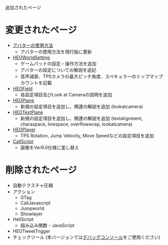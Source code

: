 追加されたページ

# 変更されたページ
- [アバターの使用方法](https://vrhikky.github.io/VketCloudSDK_Documents/9.0/ja/AboutVketCloudSDK/SetupAvatar.html)
    - アバターの使用方法を現行版に更新
- [HEOWorldSetting](https://vrhikky.github.io/VketCloudSDK_Documents/9.0/ja/HEOComponents/HEOWorldSetting.html)
    - ゲームパッドの設定・操作方法を追加
    - アバターの設定についての解説を追記
    - 音声減衰、TPSカメラの最大ピッチ角度、スペキュラーのミップマップカウントを記載
- [HEOField](https://vrhikky.github.io/VketCloudSDK_Documents/9.0/ja/HEOComponents/HEOField.html)
    - 各設定項目及びLook at Cameraの説明を追加
- [HEOPlane](https://vrhikky.github.io/VketCloudSDK_Documents/9.0/ja/HEOComponents/HEOPlane.html)
    - 新規の設定項目を追加し、関連の解説を追加 (lookatcamera) 
- [HEOTextPlane](https://vrhikky.github.io/VketCloudSDK_Documents/9.0/ja/HEOComponents/HEOTextPlane.html)
    - 新規の設定項目を追加し、関連の解説を追加 (textalignment, charaspace, linespace, overflowwrap, lookatcamera) 
- [HEOPlayer](https://vrhikky.github.io/VketCloudSDK_Documents/9.0/ja/HEOComponents/HEOPlayer.html)
    - TPS Rotation, Jump Velocity, Move Speedなどの設定項目を追加
- [CallScript](https://vrhikky.github.io/VketCloudSDK_Documents/9.0/ja/Actions/Programmatic/CallScript.html)
    - 画像をVer9.0仕様に差し替え

# 削除されたページ
- 自動テクスチャ圧縮
- アクション
    - GTag
    - CallJavascript
    - Jumpworld
    - Showlayer
- HeliScript
    - 組み込み関数 - JavaScript
- HEOTweetTrigger
- チェックツール (本バージョンでは[デバッグコンソール](https://vrhikky.github.io/VketCloudSDK_Documents/9.0/ja/debugconsole/debugconsole.html)をご使用ください)